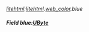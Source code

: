 _[litehtml](../../modules/litehtml/litehtml-module.md):[litehtml](../../modules/litehtml/litehtml-module.md).[web\_color](../../modules/litehtml/litehtml-web_color.md).blue_
##### Field blue:[UByte](../../modules/wonkey/wonkey-types-ubyte.md)
